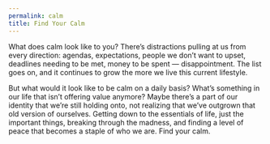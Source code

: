 ```yaml
---
permalink: calm
title: Find Your Calm
---
```


What does calm look like to you? There’s distractions pulling at us from every direction: agendas, expectations, people we don’t want to upset, deadlines needing to be met, money to be spent — disappointment. The list goes on, and it continues to grow the more we live this current lifestyle.

But what would it look like to be calm on a daily basis? What’s something in our life that isn’t offering value anymore? Maybe there’s a part of our identity that we’re still holding onto, not realizing that we’ve outgrown that old version of ourselves. Getting down to the essentials of life, just the important things, breaking through the madness, and finding a level of peace that becomes a staple of who we are. Find your calm.